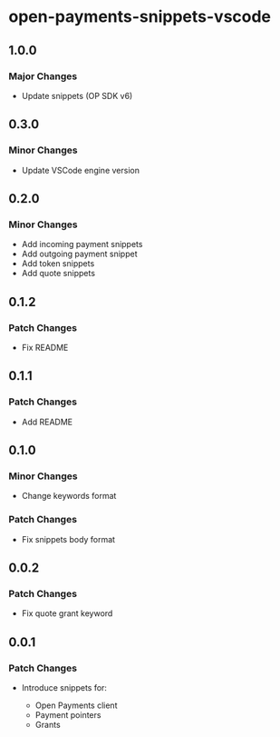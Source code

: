 # open-payments-snippets-vscode

## 1.0.0

### Major Changes

-   Update snippets (OP SDK v6)

## 0.3.0

### Minor Changes

-   Update VSCode engine version

## 0.2.0

### Minor Changes

-   Add incoming payment snippets
-   Add outgoing payment snippet
-   Add token snippets
-   Add quote snippets

## 0.1.2

### Patch Changes

-   Fix README

## 0.1.1

### Patch Changes

-   Add README

## 0.1.0

### Minor Changes

-   Change keywords format

### Patch Changes

-   Fix snippets body format

## 0.0.2

### Patch Changes

-   Fix quote grant keyword

## 0.0.1

### Patch Changes

-   Introduce snippets for:

    -   Open Payments client
    -   Payment pointers
    -   Grants
